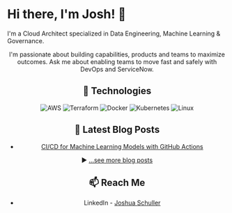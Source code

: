 # Hi there, I'm Josh! 👋

I'm a Cloud Architect specialized in Data Engineering, Machine Learning & Governance.

<header image with avatar>

I'm passionate about building capabilities, products and teams to maximize outcomes. Ask me about enabling teams to move fast and safely with DevOps and ServiceNow.

## 🧰 Technologies

![AWS](https://img.shields.io/badge/AWS-%23FF9900.svg?style=flat&logo=amazon-aws&logoColor=white) ![Terraform](https://img.shields.io/badge/terraform-%235835CC.svg?style=flat&logo=terraform&logoColor=white) ![Docker](https://img.shields.io/badge/docker-%230db7ed.svg?style=flat&logo=docker&logoColor=white) ![Kubernetes](https://img.shields.io/badge/kubernetes-%23326ce5.svg?style=flat&logo=kubernetes&logoColor=white) ![Linux](https://img.shields.io/badge/Linux-FCC624?style=flat&logo=linux&logoColor=black)


## 📘 Latest Blog Posts 

<!-- BLOG-POST-LIST:START -->
- [CI/CD for Machine Learning Models with GitHub Actions](https://dev.to/awesomearticle) 
<!-- BLOG-POST-LIST:END -->

▶ [...see more blog posts](https://dev.to/joshuaschuller)

## 📫 Reach Me

- LinkedIn - [Joshua Schuller](https://www.linkedin.com/in/joshuaschuller/)
